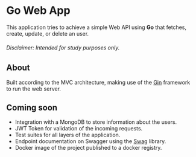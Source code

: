 # Go Web App

This application tries to achieve a simple Web API using **Go** that fetches, create, update, or delete an user.

###### Disclaimer: Intended for study purposes only.

## About

Built according to the MVC architecture, making use of the [Gin](https://github.com/gin-gonic/gin?tab=readme-ov-file) framework to run the web server.

## Coming soon

- Integration with a MongoDB to store information about the users.
- JWT Token for validation of the incoming requests.
- Test suites for all layers of the application.
- Endpoint documentation on Swagger using the [Swag](https://github.com/swaggo/swag) library.
- Docker image of the project published to a docker registry.
